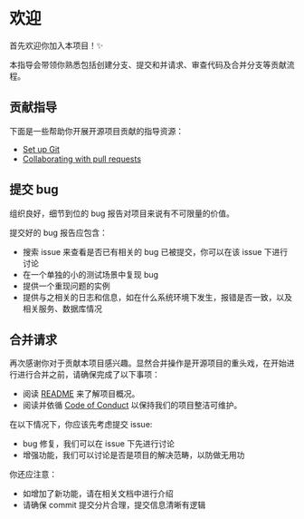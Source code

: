 # 欢迎

首先欢迎你加入本项目！:sparkles:

本指导会带领你熟悉包括创建分支、提交和并请求、审查代码及合并分支等贡献流程。

## 贡献指导

下面是一些帮助你开展开源项目贡献的指导资源：

- [Set up Git](https://docs.github.com/en/get-started/quickstart/set-up-git)
- [Collaborating with pull requests](https://docs.github.com/en/github/collaborating-with-pull-requests)

## 提交 bug

组织良好，细节到位的 bug 报告对项目来说有不可限量的价值。

提交好的 bug 报告应包含：

- 搜索 issue 来查看是否已有相关的 bug 已被提交，你可以在该 issue 下进行讨论
- 在一个单独的小的测试场景中复现 bug
- 提供一个重现问题的实例
- 提供与之相关的日志和信息，如在什么系统环境下发生，报错是否一致，以及相关服务、数据库情况

## 合并请求

再次感谢你对于贡献本项目感兴趣。显然合并操作是开源项目的重头戏，在开始进行进行合并之前，请确保完成了以下事项：

- 阅读 [README](README.md) 来了解项目概况。
- 阅读并依循 [Code of Conduct](./CODE_OF_CONDUCT.md) 以保持我们的项目整洁可维护。

在以下情况下，你应该先考虑提交 issue:

- bug 修复，我们可以在 issue 下先进行讨论
- 增强功能，我们可以讨论是否是项目的解决范畴，以防做无用功

你还应注意：

- 如增加了新功能，请在相关文档中进行介绍
- 请确保 commit 提交分片合理，提交信息清晰有逻辑
